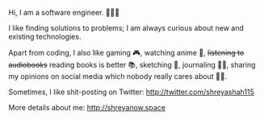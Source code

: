 Hi, I am a software engineer. 👩🏽‍💻

I like finding solutions to problems; I am always curious about new and existing technologies.

Apart from coding, I also like gaming 🎮, watching anime 🦊, ~~listening to audiobooks~~ reading books is better 📚, sketching 📝, journaling ✍🏽, sharing my opinions on social media which nobody really cares about ✌🏽.

Sometimes, I like shit-posting on Twitter: http://twitter.com/shreyashah115

More details about me: http://shreyanow.space
